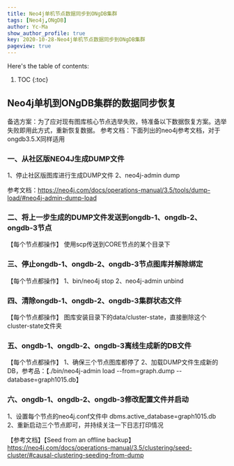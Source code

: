 ```yaml
---
title: Neo4j单机节点数据同步到ONgDB集群
tags: [Neo4j,ONgDB]
author: Yc-Ma
show_author_profile: true
key: 2020-10-28-Neo4j单机节点数据同步到ONgDB集群
pageview: true
---
```


Here's the table of contents:
1. TOC
{:toc}

## Neo4j单机到ONgDB集群的数据同步恢复
备选方案：为了应对现有图库核心节点选举失败，特准备以下数据恢复方案。选举失败即用此方式，重新恢复数据。
参考文档：下面列出的neo4j参考文档，对于ongdb3.5.X同样适用

### 一、从社区版NEO4J生成DUMP文件
1、停止社区版图库进行生成DUMP文件
2、neo4j-admin dump

参考文档：https://neo4j.com/docs/operations-manual/3.5/tools/dump-load/#neo4j-admin-dump-load

### 二、将上一步生成的DUMP文件发送到ongdb-1、ongdb-2、ongdb-3节点
【每个节点都操作】
使用scp传送到CORE节点的某个目录下

### 三、停止ongdb-1、ongdb-2、ongdb-3节点图库并解除绑定
【每个节点都操作】
1、bin/neo4j stop
2、neo4j-admin unbind

### 四、清除ongdb-1、ongdb-2、ongdb-3集群状态文件
【每个节点都操作】
图库安装目录下的data/cluster-state，直接删除这个cluster-state文件夹

### 五、ongdb-1、ongdb-2、ongdb-3离线生成新的DB文件
【每个节点都操作】
1、确保三个节点图库都停了
2、加载DUMP文件生成新的DB，参考品：【./bin/neo4j-admin load --from=graph.dump --database=graph1015.db】

### 六、ongdb-1、ongdb-2、ongdb-3修改配置文件并启动
1、设置每个节点的neo4j.conf文件中  dbms.active_database=graph1015.db
2、重新启动三个节点即可，并持续关注一下日志打印情况

【参考文档】【Seed from an offline backup】https://neo4j.com/docs/operations-manual/3.5/clustering/seed-cluster/#causal-clustering-seeding-from-dump


